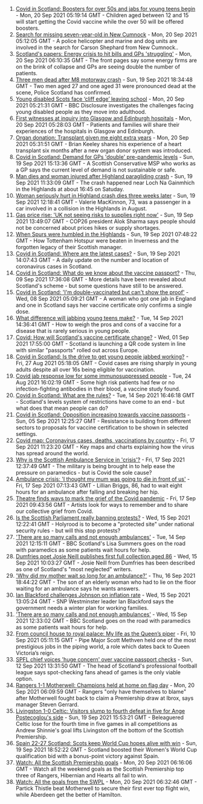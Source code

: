 1. [Covid in Scotland: Boosters for over 50s and jabs for young teens begin](https://www.bbc.co.uk/news/uk-scotland-58615586?at_medium=RSS&at_campaign=KARANGA) - Mon, 20 Sep 2021 05:19:14 GMT - Children aged between 12 and 15 will start getting the Covid vaccine while the over 50 will be offered boosters.
2. [Search for missing seven-year-old in New Cumnock](https://www.bbc.co.uk/news/uk-scotland-glasgow-west-58621345?at_medium=RSS&at_campaign=KARANGA) - Mon, 20 Sep 2021 05:12:05 GMT - A police helicopter and marine and dog units are involved in the search for Carson Shephard from New Cumnock..
3. [Scotland's papers: Energy crisis to hit bills and GPs 'struggling'](https://www.bbc.co.uk/news/uk-scotland-58621702?at_medium=RSS&at_campaign=KARANGA) - Mon, 20 Sep 2021 06:10:35 GMT - The front pages say some energy firms are on the brink of collapse and GPs are seeing double the number of patients.
4. [Three men dead after M8 motorway crash](https://www.bbc.co.uk/news/uk-scotland-glasgow-west-58617842?at_medium=RSS&at_campaign=KARANGA) - Sun, 19 Sep 2021 18:34:48 GMT - Two men aged 27 and one aged 31 were pronounced dead at the scene, Police Scotland has confirmed.
5. [Young disabled Scots face ‘cliff edge’ leaving school](https://www.bbc.co.uk/news/uk-scotland-58557254?at_medium=RSS&at_campaign=KARANGA) - Mon, 20 Sep 2021 05:21:31 GMT - BBC Disclosure investigates the challenges facing young disabled people as they move into adulthood.
6. [First witnesses at inquiry into Glasgow and Edinburgh hospitals](https://www.bbc.co.uk/news/uk-scotland-58618317?at_medium=RSS&at_campaign=KARANGA) - Mon, 20 Sep 2021 05:28:03 GMT - Patients and families will share their experiences of the hospitals in Glasgow and Edinburgh.
7. [Organ donation: Transplant given me eight extra years](https://www.bbc.co.uk/news/uk-scotland-north-east-orkney-shetland-58597168?at_medium=RSS&at_campaign=KARANGA) - Mon, 20 Sep 2021 05:31:51 GMT - Brian Keeley shares his experience of a heart transplant six months after a new organ donor system was introduced.
8. [Covid in Scotland: Demand for GPs 'double' pre-pandemic levels](https://www.bbc.co.uk/news/uk-scotland-58611645?at_medium=RSS&at_campaign=KARANGA) - Sun, 19 Sep 2021 15:13:36 GMT - A Scottish Conservative MSP who works as a GP says the current level of demand is not sustainable or safe.
9. [Man dies and woman injured after Highland paragliding crash](https://www.bbc.co.uk/news/uk-scotland-highlands-islands-58615590?at_medium=RSS&at_campaign=KARANGA) - Sun, 19 Sep 2021 11:33:09 GMT - The crash happened near Loch Na Gainmhich in the Highlands at about 16:45 on Satuday.
10. [Woman seriously hurt in Highland crash dies three weeks later](https://www.bbc.co.uk/news/uk-scotland-highlands-islands-58616149?at_medium=RSS&at_campaign=KARANGA) - Sun, 19 Sep 2021 12:18:41 GMT - Valerie MacKinnon, 73, was a passenger in a car involved in a collision in the Highlands in August.
11. [Gas price rise: 'UK not seeing risks to supplies right now'](https://www.bbc.co.uk/news/uk-58615356?at_medium=RSS&at_campaign=KARANGA) - Sun, 19 Sep 2021 13:49:07 GMT - COP26 president Alok Sharma says people should not be concerned about prices hikes or supply shortages.
12. [When Spurs were humbled in the Highlands](https://www.bbc.co.uk/news/uk-scotland-highlands-islands-58542543?at_medium=RSS&at_campaign=KARANGA) - Sun, 19 Sep 2021 07:48:22 GMT - How Tottenham Hotspur were beaten in Inverness and the forgotten legacy of their Scottish manager.
13. [Covid in Scotland: Where are the latest cases?](https://www.bbc.co.uk/news/uk-scotland-53511877?at_medium=RSS&at_campaign=KARANGA) - Sun, 19 Sep 2021 14:07:43 GMT - A daily update on the number and location of coronavirus cases in Scotland.
14. [Covid in Scotland: What do we know about the vaccine passport?](https://www.bbc.co.uk/news/uk-scotland-58422607?at_medium=RSS&at_campaign=KARANGA) - Thu, 09 Sep 2021 17:36:08 GMT - More details have been revealed about Scotland's scheme - but some questions have still to be answered.
15. [Covid in Scotland: 'I'm double-vaccinated but can't show the proof'](https://www.bbc.co.uk/news/uk-scotland-58475922?at_medium=RSS&at_campaign=KARANGA) - Wed, 08 Sep 2021 05:09:21 GMT - A woman who got one jab in England and one in Scotland says her vaccine certificate only confirms a single dose.
16. [What difference will jabbing young teens make?](https://www.bbc.co.uk/news/health-58423152?at_medium=RSS&at_campaign=KARANGA) - Tue, 14 Sep 2021 14:36:41 GMT - How to weigh the pros and cons of a vaccine for a disease that is rarely serious in young people.
17. [Covid: How will Scotland's vaccine certificate change?](https://www.bbc.co.uk/news/uk-scotland-57519070?at_medium=RSS&at_campaign=KARANGA) - Wed, 01 Sep 2021 17:55:00 GMT - Scotland is launching a QR code system in line with similar "passports" rolled out across Europe.
18. [Covid in Scotland: Is the drive to get young people jabbed working?](https://www.bbc.co.uk/news/uk-scotland-58342389?at_medium=RSS&at_campaign=KARANGA) - Fri, 27 Aug 2021 05:18:05 GMT - Covid cases are rising sharply in young adults despite all over 16s being eligible for vaccination.
19. [Covid jab response low for some immunosuppressed people](https://www.bbc.co.uk/news/health-58317261?at_medium=RSS&at_campaign=KARANGA) - Tue, 24 Aug 2021 16:02:19 GMT - Some high risk patients had few or no infection-fighting antibodies in their blood, a vaccine study found.
20. [Covid in Scotland: What are the rules?](https://www.bbc.co.uk/news/uk-scotland-53166816?at_medium=RSS&at_campaign=KARANGA) - Tue, 14 Sep 2021 16:46:18 GMT - Scotland's levels system of restrictions have come to an end - but what does that mean people can do?
21. [Covid in Scotland: Opposition increasing towards vaccine passports](https://www.bbc.co.uk/news/uk-scotland-scotland-politics-58453551?at_medium=RSS&at_campaign=KARANGA) - Sun, 05 Sep 2021 12:25:27 GMT - Resistance is building from different sectors to proposals for vaccine certification to be shown in selected settings.
22. [Covid map: Coronavirus cases, deaths, vaccinations by country](https://www.bbc.co.uk/news/world-51235105?at_medium=RSS&at_campaign=KARANGA) - Fri, 17 Sep 2021 11:23:20 GMT - Key maps and charts explaining how the virus has spread around the world.
23. [Why is the Scottish Ambulance Service in 'crisis'?](https://www.bbc.co.uk/news/uk-scotland-58588112?at_medium=RSS&at_campaign=KARANGA) - Fri, 17 Sep 2021 12:37:49 GMT - The military is being brought in to help ease the pressure on paramedics - but is Covid the sole cause?
24. [Ambulance crisis: 'I thought my mum was going to die in front of us'](https://www.bbc.co.uk/news/uk-scotland-edinburgh-east-fife-58585395?at_medium=RSS&at_campaign=KARANGA) - Fri, 17 Sep 2021 07:13:43 GMT - Lillian Briggs, 86, had to wait eight hours for an ambulance after falling and breaking her hip.
25. [Theatre finds ways to mark the grief of the Covid pandemic](https://www.bbc.co.uk/news/uk-scotland-58595864?at_medium=RSS&at_campaign=KARANGA) - Fri, 17 Sep 2021 09:43:56 GMT - Artists look for ways to remember and to share our collective grief from Covid.
26. [Is the Scottish Parliament really banning protests?](https://www.bbc.co.uk/news/uk-scotland-scotland-politics-58570525?at_medium=RSS&at_campaign=KARANGA) - Wed, 15 Sep 2021 12:22:41 GMT - Holyrood is to become a "protected site" under national security rules - but will this stop protests?
27. ['There are so many calls and not enough ambulances'](https://www.bbc.co.uk/news/uk-scotland-58547288?at_medium=RSS&at_campaign=KARANGA) - Tue, 14 Sep 2021 12:15:11 GMT - BBC Scotland's Lisa Summers goes on the road with paramedics as some patients wait hours for help.
28. [Dumfries poet Josie Neill publishes first full collection aged 86](https://www.bbc.co.uk/news/uk-scotland-south-scotland-58570423?at_medium=RSS&at_campaign=KARANGA) - Wed, 15 Sep 2021 10:03:27 GMT - Josie Neill from Dumfries has been described as one of Scotland's "most neglected" writers.
29. ['Why did my mother wait so long for an ambulance?'](https://www.bbc.co.uk/news/uk-scotland-58591075?at_medium=RSS&at_campaign=KARANGA) - Thu, 16 Sep 2021 18:44:22 GMT - The son of an elderly woman who had to lie on the floor waiting for an ambulance says he wants answers.
30. [Ian Blackford challenges Johnson on inflation rate](https://www.bbc.co.uk/news/uk-politics-58570946?at_medium=RSS&at_campaign=KARANGA) - Wed, 15 Sep 2021 13:05:24 GMT - SNP Westminster leader Ian Blackford says the government needs a winter plan for working families.
31. ['There are so many calls and not enough ambulances'](https://www.bbc.co.uk/news/uk-scotland-58573795?at_medium=RSS&at_campaign=KARANGA) - Wed, 15 Sep 2021 12:33:02 GMT - BBC Scotland goes on the road with paramedics as some patients wait hours for help.
32. [From council house to royal palace: My life as the Queen’s piper](https://www.bbc.co.uk/news/uk-scotland-58476253?at_medium=RSS&at_campaign=KARANGA) - Fri, 10 Sep 2021 05:11:15 GMT - Pipe Major Scott Methven held one of the most prestigious jobs in the piping world, a role which dates back to Queen Victoria’s reign.
33. [SPFL chief voices 'huge concern' over vaccine passport checks](https://www.bbc.co.uk/news/uk-scotland-58537877?at_medium=RSS&at_campaign=KARANGA) - Sun, 12 Sep 2021 13:31:50 GMT - The head of Scotland's professional football league says spot-checking fans ahead of games is the only viable option.
34. [Rangers 1-1 Motherwell: Champions held at home on flag day](https://www.bbc.co.uk/sport/football/58533920?at_medium=RSS&at_campaign=KARANGA) - Mon, 20 Sep 2021 06:09:59 GMT - Rangers "only have themselves to blame" after Motherwell fought back to claim a Premiership draw at Ibrox, says manager Steven Gerrard.
35. [Livingston 1-0 Celtic: Visitors slump to fourth defeat in five for Ange Postecoglou's side](https://www.bbc.co.uk/sport/football/58533921?at_medium=RSS&at_campaign=KARANGA) - Sun, 19 Sep 2021 15:53:21 GMT - Beleaguered Celtic lose for the fourth time in five games in all competitions as Andrew Shinnie's goal lifts Livingston off the bottom of the Scottish Premiership.
36. [Spain 22-27 Scotland: Scots keep World Cup hopes alive with win](https://www.bbc.co.uk/sport/rugby-union/58619678?at_medium=RSS&at_campaign=KARANGA) - Sun, 19 Sep 2021 18:52:22 GMT - Scotland boosted their Women's World Cup qualification bid with a bonus-point victory against Spain.
37. [Watch: All the Scottish Premiership goals](https://www.bbc.co.uk/sport/av/football/58619629?at_medium=RSS&at_campaign=KARANGA) - Mon, 20 Sep 2021 06:16:06 GMT - Watch all the weekend goals as the Scottish Premiership top three of Rangers, Hibernian and Hearts all fail to win.
38. [Watch: All the goals from the SWPL](https://www.bbc.co.uk/sport/av/football/58619627?at_medium=RSS&at_campaign=KARANGA) - Mon, 20 Sep 2021 06:32:46 GMT - Partick Thistle beat Motherwell to secure their first ever top flight win, while Aberdeen get the better of Hamilton.
